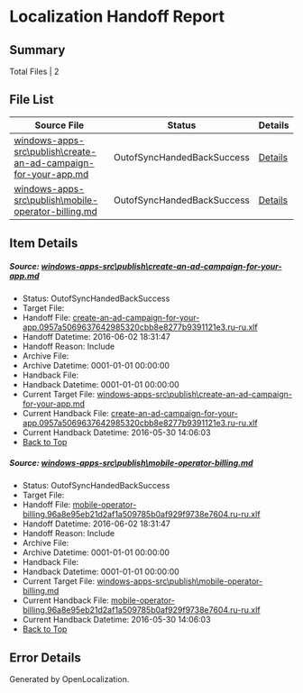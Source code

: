 # <a name='report-top'></a> Localization Handoff Report

## Summary
 Total Files | 2

## File List
 Source File | Status | Details 
 ----------- | ------ | ------- 
 [windows-apps-src\publish\create-an-ad-campaign-for-your-app.md](https://github.com/Microsoft/windows-apps/blob/ce26f020480c3f45e3fc4130a49eb66ecbdf5ba7/windows-apps-src/publish/create-an-ad-campaign-for-your-app.md) | OutofSyncHandedBackSuccess | [Details](#9596dd4de0c05ee6f85189e529ad18e528e954df3495)
 [windows-apps-src\publish\mobile-operator-billing.md](https://github.com/Microsoft/windows-apps/blob/76ea880f7dd1e737b3b0640d10a138e0eb790802/windows-apps-src/publish/mobile-operator-billing.md) | OutofSyncHandedBackSuccess | [Details](#d22d89523ff3089b3b56d1a85fa2c4b1373898873525)

## Item Details
##### <a name='9596dd4de0c05ee6f85189e529ad18e528e954df3495'></a> Source: [windows-apps-src\publish\create-an-ad-campaign-for-your-app.md](https://github.com/Microsoft/windows-apps/blob/ce26f020480c3f45e3fc4130a49eb66ecbdf5ba7/windows-apps-src/publish/create-an-ad-campaign-for-your-app.md)
* Status: OutofSyncHandedBackSuccess
* Target File: 
* Handoff File: [create-an-ad-campaign-for-your-app.0957a5069637642985320cbb8e8277b9391121e3.ru-ru.xlf](https://github.com/Microsoft/WDG.handoff/blob/81ba7e58db84a0d19241dd0f6423ec8fecf54576/ol-handoff/Microsoft/windows-apps.ru-ru/master/create-an-ad-campaign-for-your-app.0957a5069637642985320cbb8e8277b9391121e3.ru-ru.xlf)
* Handoff Datetime: 2016-06-02 18:31:47
* Handoff Reason: Include
* Archive File: 
* Archive Datetime: 0001-01-01 00:00:00
* Handback File: 
* Handback Datetime: 0001-01-01 00:00:00
* Current Target File: [windows-apps-src\publish\create-an-ad-campaign-for-your-app.md](https://github.com/Microsoft/windows-apps.ru-ru/blob/e7872f786e987c46c3fca5f20ec42607f78920f2/windows-apps-src/publish/create-an-ad-campaign-for-your-app.md)
* Current Handback File: [create-an-ad-campaign-for-your-app.0957a5069637642985320cbb8e8277b9391121e3.ru-ru.xlf](https://github.com/Microsoft/WDG.handback/blob/0faf9b4ce6b19170fe83f60d030e1eaf7d92ea97/ol-handback/Microsoft/windows-apps.ru-ru/master/create-an-ad-campaign-for-your-app.0957a5069637642985320cbb8e8277b9391121e3.ru-ru.xlf)
* Current Handback Datetime: 2016-05-30 14:06:03
* [Back to Top](#report-top)

##### <a name='d22d89523ff3089b3b56d1a85fa2c4b1373898873525'></a> Source: [windows-apps-src\publish\mobile-operator-billing.md](https://github.com/Microsoft/windows-apps/blob/76ea880f7dd1e737b3b0640d10a138e0eb790802/windows-apps-src/publish/mobile-operator-billing.md)
* Status: OutofSyncHandedBackSuccess
* Target File: 
* Handoff File: [mobile-operator-billing.96a8e95eb21d2af1a509785b0af929f9738e7604.ru-ru.xlf](https://github.com/Microsoft/WDG.handoff/blob/81ba7e58db84a0d19241dd0f6423ec8fecf54576/ol-handoff/Microsoft/windows-apps.ru-ru/master/mobile-operator-billing.96a8e95eb21d2af1a509785b0af929f9738e7604.ru-ru.xlf)
* Handoff Datetime: 2016-06-02 18:31:47
* Handoff Reason: Include
* Archive File: 
* Archive Datetime: 0001-01-01 00:00:00
* Handback File: 
* Handback Datetime: 0001-01-01 00:00:00
* Current Target File: [windows-apps-src\publish\mobile-operator-billing.md](https://github.com/Microsoft/windows-apps.ru-ru/blob/e7872f786e987c46c3fca5f20ec42607f78920f2/windows-apps-src/publish/mobile-operator-billing.md)
* Current Handback File: [mobile-operator-billing.96a8e95eb21d2af1a509785b0af929f9738e7604.ru-ru.xlf](https://github.com/Microsoft/WDG.handback/blob/0faf9b4ce6b19170fe83f60d030e1eaf7d92ea97/ol-handback/Microsoft/windows-apps.ru-ru/master/mobile-operator-billing.96a8e95eb21d2af1a509785b0af929f9738e7604.ru-ru.xlf)
* Current Handback Datetime: 2016-05-30 14:06:03
* [Back to Top](#report-top)


## Error Details

Generated by OpenLocalization.
